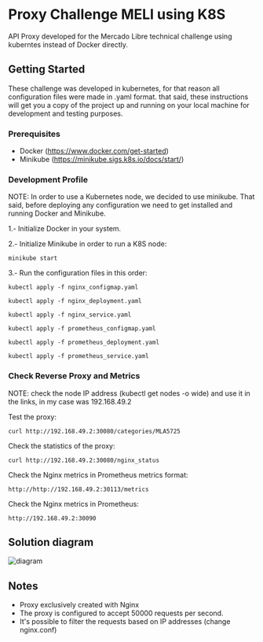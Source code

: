 # Proxy Challenge MELI using K8S

API Proxy developed for the Mercado Libre technical challenge using kuberntes instead of Docker directly.

## Getting Started
These challenge was developed in kubernetes, for that reason all configuration files were made in .yaml format.
that said, these instructions will get you a copy of the project up and running on your local machine for development and testing purposes.


### Prerequisites
- Docker (https://www.docker.com/get-started)
- Minikube (https://minikube.sigs.k8s.io/docs/start/)

### Development Profile
NOTE: In order to use a Kubernetes node, we decided to use minikube. That said, before deploying any configuration we need to get installed and running Docker and Minikube.

1.- Initialize Docker in your system.

2.- Initialize Minikube in order to run a K8S node:
```
minikube start
```

3.- Run the configuration files in this order:
```
kubectl apply -f nginx_configmap.yaml
```
```
kubectl apply -f nginx_deployment.yaml
```
```
kubectl apply -f nginx_service.yaml
```
```
kubectl apply -f prometheus_configmap.yaml
```
```
kubectl apply -f prometheus_deployment.yaml
```
```
kubectl apply -f prometheus_service.yaml
```

### Check Reverse Proxy and Metrics
NOTE: check the node IP address (kubectl get nodes -o wide) and use it in the links, in my case was 192.168.49.2

Test the proxy:
```
curl http://192.168.49.2:30080/categories/MLA5725
```

Check the statistics of the proxy:
```
curl http://192.168.49.2:30080/nginx_status
```

Check the Nginx metrics in Prometheus metrics format:
```
http://http://192.168.49.2:30113/metrics
```

Check the Nginx metrics in Prometheus:
```
http://192.168.49.2:30090
```

## Solution diagram
![diagram](https://user-images.githubusercontent.com/77750560/194356318-be7cd5b6-4a12-40e6-b48f-263c4ceb9bce.jpg)

## Notes
* Proxy exclusively created with Nginx
* The proxy is configured to accept 50000 requests per second.
* It's possible to filter the requests based on IP addresses (change nginx.conf)